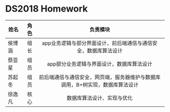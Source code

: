 # DS2018 Homework
| 姓名| 角色 |  负责模块  |
| --------   | -----:  | :----:  |
| 侯博涵     | 组长 | app业务逻辑与部分界面设计，前后端通信与通信安全，数据库算法设计 |
| 蔡亚星 | 组员 | app部分业务逻辑与界面设计，数据库算法设计 |
| 苏起冬 | 组员 | 前后端通信与通信安全，网页端，服务器维护与数据库调用，B+树实现，数据库算法设计|
| 徐逸凡 |核心 | 数据库算法设计、实现与优化 |
